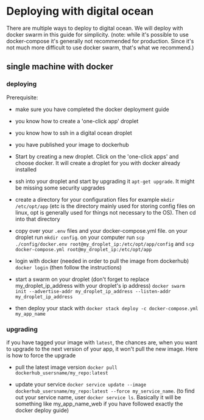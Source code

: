 # Deploying with digital ocean

There are multiple ways to deploy to digital ocean. We will deploy with docker swarm in this guide for simplicity.
(note: while it's possible to use docker-compose it's generally not recommended for production. Since it's not much more difficult to use docker swarm, that's what we recommend.)

## single machine with docker

### deploying

Prerequisite:

- make sure you have completed the docker deployment guide
- you know how to create a 'one-click app' droplet
- you know how to ssh in a digital ocean droplet
- you have published your image to dockerhub

- Start by creating a new droplet. Click on the 'one-click apps' and choose docker. It will create a droplet for you with docker already installed

- ssh into your droplet and start by upgrading it `apt-get upgrade`. It might be missing some security upgrades

- create a directory for your configuration files for example `mkdir /etc/opt/app` (etc is the directory mainly used for storing config files on linux, opt is generally used for things not necessary to the OS). Then cd into that directory

- copy over your `.env` files and your docker-compose.yml file. on your droplet run `mkdir config`. on your computer run `scp ./config/docker.env root@my_droplet_ip:/etc/opt/app/config` and `scp docker-compose.yml root@my_droplet_ip:/etc/opt/app`

- login with docker (needed in order to pull the image from dockerhub) `docker login` (then follow the instructions)

- start a swarm on your droplet (don't forget to replace my_droplet_ip_address with your droplet's ip address) `docker swarm init --advertise-addr my_droplet_ip_address --listen-addr my_droplet_ip_address`

- then deploy your stack with `docker stack deploy -c docker-compose.yml my_app_name`

### upgrading

if you have tagged your image with `latest`, the chances are, when you want to upgrade to the next version of your app, it won't pull the new image. Here is how to force the upgrade

- pull the latest image version `docker pull dockerhub_usersname/my_repo:latest`

- update your service `docker service update --image dockerhub_usersname/my_repo:latest --force my_service_name`. (to find out your service name, user `docker service ls`. Basically it will be something like my_app_name_web if you have followed exactly the docker deploy guide)
